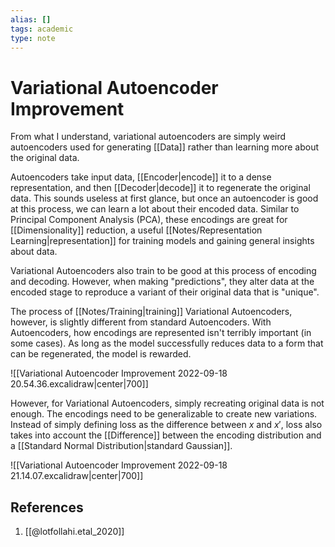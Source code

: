 ```yaml
---
alias: []
tags: academic
type: note
---
```

# Variational Autoencoder Improvement

From what I understand, variational autoencoders are simply weird autoencoders used for generating [[Data]] rather than learning more about the original data.

Autoencoders take input data, [[Encoder|encode]]  it to a dense representation, and then [[Decoder|decode]]  it to regenerate the original data. This sounds useless at first glance, but once an autoencoder is good at this process, we can learn a lot about their encoded data. Similar to Principal Component Analysis (PCA), these encodings are great for [[Dimensionality]] reduction, a useful [[Notes/Representation Learning|representation]] for training models and gaining general insights about data.

Variational Autoencoders also train to be good at this process of encoding and decoding. However, when making "predictions", they alter data at the encoded stage to reproduce a variant of their original data that is "unique".

The process of [[Notes/Training|training]] Variational Autoencoders, however, is slightly different from standard Autoencoders. With Autoencoders, how encodings are represented isn't terribly important (in some cases). As long as the model successfully reduces data to a form that can be regenerated, the model is rewarded.

![[Variational Autoencoder Improvement 2022-09-18 20.54.36.excalidraw|center|700]]

However, for Variational Autoencoders, simply recreating original data is not enough. The encodings need to be generalizable to create new variations. Instead of  simply defining loss as the difference between $x$ and $x'$, loss also takes into account the [[Difference]] between the encoding distribution and a [[Standard Normal Distribution|standard Gaussian]].

![[Variational Autoencoder Improvement 2022-09-18 21.14.07.excalidraw|center|700]]

## References
1. [[@lotfollahi.etal_2020]]
